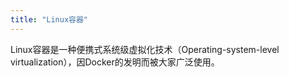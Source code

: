 ```yaml
---
title: "Linux容器"
---
```


Linux容器是一种便携式系统级虚拟化技术（Operating-system-level virtualization），因Docker的发明而被大家广泛使用。
